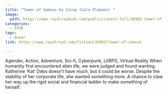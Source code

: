 ```yaml
---
title: "Tower of Somnus by Cocop (Cale Plamann) "
image:
  path: https://www.royalroadcdn.com/public/covers-full/36983-tower-of-somnus.jpg
categories:
  - STUB
tags:
  - Queer
link: https://www.royalroad.com/fiction/36983/tower-of-somnus

---
```

Agender, Action, Adventure, Sci-fi, Cyberpunk, LitRPG, Virtual Reality
When humanity first encountered alien life, we were judged and found wanting. 
Katherine ‘Kat’ Debs doesn’t have much, but it could be worse. Despite the stability of her corporate life, she wanted something more.  A chance to claw her way up the rigid social and financial ladder to make something of herself.

